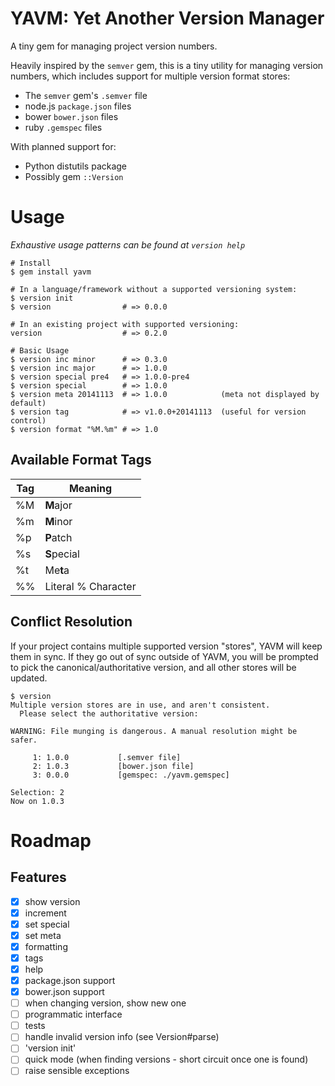 # YAVM: Yet Another Version Manager

A tiny gem for managing project version numbers.

Heavily inspired by the `semver` gem, this is a tiny utility for managing version numbers,
which includes support for multiple version format stores:

* The `semver` gem's `.semver` file
* node.js `package.json` files
* bower `bower.json` files
* ruby `.gemspec` files

With planned support for:

* Python distutils package
* Possibly gem `::Version`

# Usage

*Exhaustive usage patterns can be found at `version help`*

``` shell
# Install
$ gem install yavm

# In a language/framework without a supported versioning system:
$ version init
$ version                # => 0.0.0

# In an existing project with supported versioning:
version                  # => 0.2.0

# Basic Usage
$ version inc minor      # => 0.3.0
$ version inc major      # => 1.0.0
$ version special pre4   # => 1.0.0-pre4
$ version special        # => 1.0.0
$ version meta 20141113  # => 1.0.0            (meta not displayed by default)
$ version tag            # => v1.0.0+20141113  (useful for version control)
$ version format "%M.%m" # => 1.0
```

## Available Format Tags

Tag | Meaning
----|---------------------
%M  | **M**ajor
%m  | **M**inor
%p  | **P**atch
%s  | **S**pecial
%t  | Me**t**a
%%  | Literal % Character

## Conflict Resolution

If your project contains multiple supported version "stores", YAVM will keep them in sync.
If they go out of sync outside of YAVM, you will be prompted to pick the canonical/authoritative
version, and all other stores will be updated.

``` text
$ version
Multiple version stores are in use, and aren't consistent.
  Please select the authoritative version:

WARNING: File munging is dangerous. A manual resolution might be safer.

     1: 1.0.0           [.semver file]
     2: 1.0.3           [bower.json file]
     3: 0.0.0           [gemspec: ./yavm.gemspec]

Selection: 2
Now on 1.0.3
```

# Roadmap

## Features

- [x] show version
- [x] increment
- [x] set special
- [x] set meta
- [x] formatting
- [x] tags
- [x] help
- [x] package.json support
- [x] bower.json support
- [ ] when changing version, show new one
- [ ] programmatic interface
- [ ] tests
- [ ] handle invalid version info (see Version#parse)
- [ ] 'version init'
- [ ] quick mode (when finding versions - short circuit once one is found)
- [ ] raise sensible exceptions
